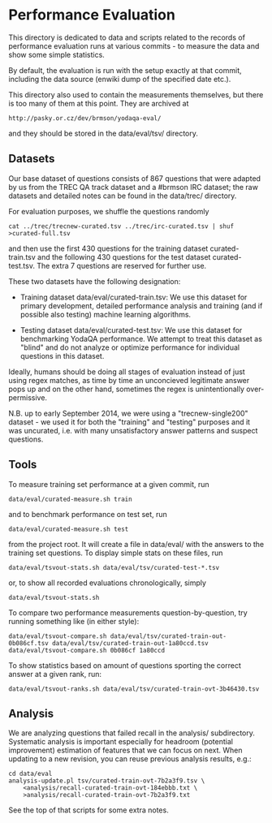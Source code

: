Performance Evaluation
======================

This directory is dedicated to data and scripts related to the records of
performance evaluation runs at various commits - to measure the data and
show some simple statistics.

By default, the evaluation is run with the setup exactly at that commit,
including the data source (enwiki dump of the specified date etc.).

This directory also used to contain the measurements themselves, but there
is too many of them at this point.  They are archived at

	http://pasky.or.cz/dev/brmson/yodaqa-eval/

and they should be stored in the data/eval/tsv/ directory.

Datasets
--------

Our base dataset of questions consists of 867 questions that were adapted
by us from the TREC QA track dataset and a #brmson IRC dataset; the raw
datasets and detailed notes can be found in the data/trec/ directory.

For evaluation purposes, we shuffle the questions randomly

	cat ../trec/trecnew-curated.tsv ../trec/irc-curated.tsv | shuf >curated-full.tsv

and then use the first 430 questions for the training dataset curated-train.tsv
and the following 430 questions for the test dataset curated-test.tsv.
The extra 7 questions are reserved for further use.

These two datasets have the following designation:

  * Training dataset data/eval/curated-train.tsv:  We use this dataset for
    primary development, detailed performance analysis and training (and
    if possible also testing) machine learning algorithms.

  * Testing dataset data/eval/curated-test.tsv:  We use this dataset for
    benchmarking YodaQA performance.  We attempt to treat this dataset as
    "blind" and do not analyze or optimize performance for individual
    questions in this dataset.

Ideally, humans should be doing all stages of evaluation instead of just
using regex matches, as time by time an unconcieved legitimate answer
pops up and on the other hand, sometimes the regex is unintentionally
over-permissive.

N.B. up to early September 2014, we were using a "trecnew-single200"
dataset - we used it for both the "training" and "testing" purposes
and it was uncurated, i.e. with many unsatisfactory answer patterns
and suspect questions.

Tools
-----

To measure training set performance at a given commit, run

	data/eval/curated-measure.sh train

and to benchmark performance on test set, run

	data/eval/curated-measure.sh test

from the project root.  It will create a file in data/eval/ with
the answers to the training set questions.  To display simple stats
on these files, run

	data/eval/tsvout-stats.sh data/eval/tsv/curated-test-*.tsv

or, to show all recorded evaluations chronologically, simply

	data/eval/tsvout-stats.sh

To compare two performance measurements question-by-question,
try running something like (in either style):

	data/eval/tsvout-compare.sh data/eval/tsv/curated-train-out-0b086cf.tsv data/eval/tsv/curated-train-out-1a80ccd.tsv
	data/eval/tsvout-compare.sh 0b086cf 1a80ccd

To show statistics based on amount of questions sporting the
correct answer at a given rank, run:

	data/eval/tsvout-ranks.sh data/eval/tsv/curated-train-ovt-3b46430.tsv

Analysis
--------

We are analyzing questions that failed recall in the analysis/
subdirectory.  Systematic analysis is important especially for
headroom (potential improvement) estimation of features that
we can focus on next.  When updating to a new revision, you can
reuse previous analysis results, e.g.:

	cd data/eval
	analysis-update.pl tsv/curated-train-ovt-7b2a3f9.tsv \
		<analysis/recall-curated-train-ovt-184ebbb.txt \
		>analysis/recall-curated-train-ovt-7b2a3f9.txt

See the top of that scripts for some extra notes.
